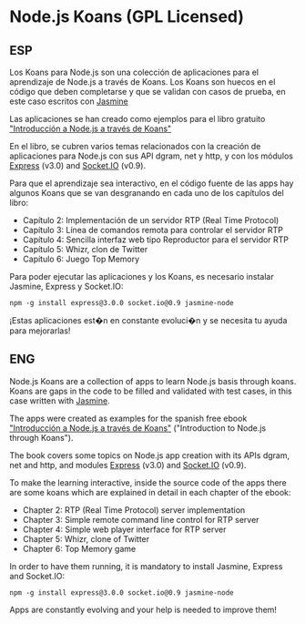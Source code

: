 Node.js Koans (GPL Licensed)
======

ESP
------

Los Koans para Node.js son una colección de aplicaciones para el aprendizaje de Node.js a través de Koans. Los Koans son huecos en el código que deben completarse y que se validan con casos de prueba, en este caso escritos con [Jasmine](http://pivotal.github.io/jasmine/)

Las aplicaciones se han creado como ejemplos para el libro gratuito ["Introducción a Node.js a través de Koans"](http://nodejskoans.com)

En el libro, se cubren varios temas relacionados con la creación de aplicaciones para Node.js con sus API dgram, net y http, y con los módulos [Express](http://expressjs.com) (v3.0) and [Socket.IO](http://socket.io) (v0.9).

Para que el aprendizaje sea interactivo, en el código fuente de las apps hay algunos Koans que se van desgranando en cada uno de los capítulos del libro:

- Capítulo 2: Implementación de un servidor RTP (Real Time Protocol)
- Capítulo 3: Línea de comandos remota para controlar el servidor RTP
- Capítulo 4: Sencilla interfaz web tipo Reproductor para el servidor RTP
- Capítulo 5: Whizr, clon de Twitter
- Capítulo 6: Juego Top Memory

Para poder ejecutar las aplicaciones y los Koans, es necesario instalar Jasmine, Express y Socket.IO:

	npm -g install express@3.0.0 socket.io@0.9 jasmine-node

¡Estas aplicaciones est�n en constante evoluci�n y se necesita tu ayuda para mejorarlas!


ENG
------

Node.js Koans are a collection of apps to learn Node.js basis through koans. Koans are gaps in the code to be filled and validated with test cases, in this case written with [Jasmine](http://pivotal.github.io/jasmine/).

The apps were created as examples for the spanish free ebook ["Introducción a Node.js a través de Koans"](http://nodejskoans.com) ("Introduction to Node.js through Koans").

The book covers some topics on Node.js app creation with its APIs dgram, net and http, and modules [Express](http://expressjs.com) (v3.0) and [Socket.IO](http://socket.io) (v0.9).

To make the learning interactive, inside the source code of the apps there are some koans which are explained in detail in each chapter of the ebook:

- Chapter 2: RTP (Real Time Protocol) server implementation
- Chapter 3: Simple remote command line control for RTP server
- Chapter 4: Simple web player interface for RTP server
- Chapter 5: Whizr, clone of Twitter
- Chapter 6: Top Memory game

In order to have them running, it is mandatory to install Jasmine, Express and Socket.IO:

	npm -g install express@3.0.0 socket.io@0.9 jasmine-node

Apps are constantly evolving and your help is needed to improve them!
